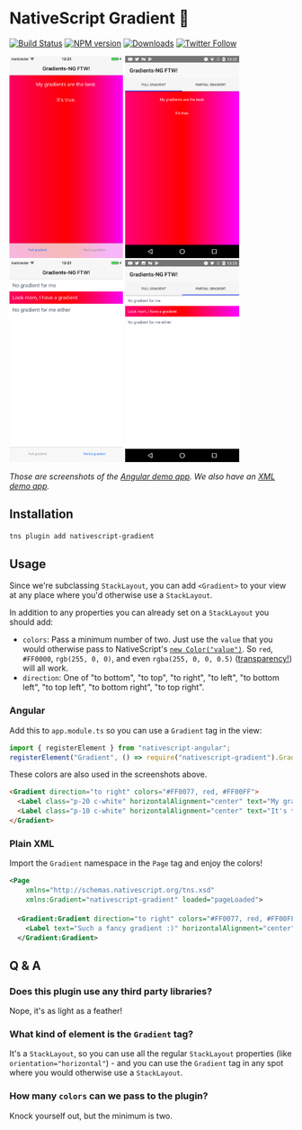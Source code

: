 # NativeScript Gradient 🎨

[![Build Status][build-status]][build-url]
[![NPM version][npm-image]][npm-url]
[![Downloads][downloads-image]][npm-url]
[![Twitter Follow][twitter-image]][twitter-url]

[build-status]:https://travis-ci.org/EddyVerbruggen/nativescript-gradient.svg?branch=master
[build-url]:https://travis-ci.org/EddyVerbruggen/nativescript-gradient
[npm-image]:http://img.shields.io/npm/v/nativescript-gradient.svg
[npm-url]:https://npmjs.org/package/nativescript-gradient
[downloads-image]:http://img.shields.io/npm/dm/nativescript-gradient.svg
[twitter-image]:https://img.shields.io/twitter/follow/eddyverbruggen.svg?style=social&label=Follow%20me
[twitter-url]:https://twitter.com/eddyverbruggen

<img src="https://github.com/EddyVerbruggen/nativescript-gradient/raw/master/screenshots/ios-full.png" height="360px" />  <img src="https://github.com/EddyVerbruggen/nativescript-gradient/raw/master/screenshots/android-full.png" height="360px" />  <img src="https://github.com/EddyVerbruggen/nativescript-gradient/raw/master/screenshots/ios-partial.png" height="360px" />  <img src="https://github.com/EddyVerbruggen/nativescript-gradient/raw/master/screenshots/android-partial.png" height="360px" />

_Those are screenshots of the [Angular demo app](https://github.com/EddyVerbruggen/nativescript-gradient/tree/master/demo-ng). We also have an [XML demo app](https://github.com/EddyVerbruggen/nativescript-gradient/tree/master/demo)._

## Installation
```bash
tns plugin add nativescript-gradient
```

## Usage
Since we're subclassing `StackLayout`, you can add `<Gradient>` to your view at any place where you'd otherwise use a `StackLayout`.

In addition to any properties you can already set on a `StackLayout` you should add:

* `colors`: Pass a minimum number of two. Just use the `value` that you would otherwise pass to NativeScript's [`new Color("value")`](https://docs.nativescript.org/api-reference/classes/_color_.color.html). So `red`, `#FF0000`, `rgb(255, 0, 0)`, and even `rgba(255, 0, 0, 0.5)` ([transparency!](https://github.com/EddyVerbruggen/nativescript-gradient/issues/2)) will all work.
* `direction`: One of "to bottom", "to top", "to right", "to left", "to bottom left", "to top left", "to bottom right", "to top right".

### Angular
Add this to `app.module.ts` so you can use a `Gradient` tag in the view:

```typescript
import { registerElement } from "nativescript-angular";
registerElement("Gradient", () => require("nativescript-gradient").Gradient);
```

These colors are also used in the screenshots above.
```html
<Gradient direction="to right" colors="#FF0077, red, #FF00FF">
  <Label class="p-20 c-white" horizontalAlignment="center" text="My gradients are the best." textWrap="true"></Label>
  <Label class="p-10 c-white" horizontalAlignment="center" text="It's true." textWrap="true"></Label>
</Gradient>
```

### Plain XML
Import the `Gradient` namespace in the `Page` tag and enjoy the colors!
```xml
<Page
    xmlns="http://schemas.nativescript.org/tns.xsd"
    xmlns:Gradient="nativescript-gradient" loaded="pageLoaded">

  <Gradient:Gradient direction="to right" colors="#FF0077, red, #FF00FF">
    <Label text="Such a fancy gradient :)" horizontalAlignment="center"/>
  </Gradient:Gradient>
```

## Q & A
### Does this plugin use any third party libraries?
Nope, it's as light as a feather!

### What kind of element is the `Gradient` tag?
It's a `StackLayout`, so you can use all the regular `StackLayout` properties (like `orientation="horizontal"`) - and you can use the `Gradient` tag in any spot where you would otherwise use a `StackLayout`.

### How many `colors` can we pass to the plugin?
Knock yourself out, but the minimum is two.
